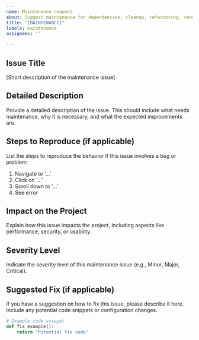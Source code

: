 ```yaml
---
name: Maintenance request
about: Suggest maintenance for dependencies, cleanup, refactoring, reworking of code
title: "[MAINTENANCE]"
labels: maintanance
assignees: ''

---
```


## Issue Title
[Short description of the maintenance issue]

## Detailed Description
Provide a detailed description of the issue. This should include what needs maintenance, why it is necessary, and what the expected improvements are.

## Steps to Reproduce (if applicable)
List the steps to reproduce the behavior if this issue involves a bug or problem:
1. Navigate to '...'
2. Click on '...'
3. Scroll down to '...'
4. See error

## Impact on the Project
Explain how this issue impacts the project, including aspects like performance, security, or usability.

## Severity Level
Indicate the severity level of this maintenance issue (e.g., Minor, Major, Critical).

## Suggested Fix (if applicable)
If you have a suggestion on how to fix this issue, please describe it here. Include any potential code snippets or configuration changes.

```python
# Example code snippet
def fix_example():
    return "Potential fix code"
